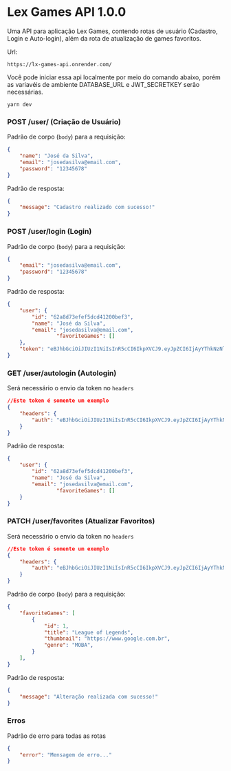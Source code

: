 # Lex Games API 1.0.0

Uma API para aplicação Lex Games, contendo rotas de usuário (Cadastro, Login e Auto-login), além da rota de atualização de games favoritos.

Url:

```ssh
https://lx-games-api.onrender.com/
```

Você pode iniciar essa api localmente por meio do comando abaixo, porém as variavéis de ambiente DATABASE_URL e JWT_SECRETKEY serão necessárias.

```ssh
yarn dev
```

### POST /user/ (Criação de Usuário)

Padrão de corpo (`body`) para a requisição:

```json
{
    "name": "José da Silva",
    "email": "josedasilva@email.com",
    "password": "12345678"
}
```

Padrão de resposta:

```json
{
    "message": "Cadastro realizado com sucesso!"
}
```

### POST /user/login (Login)

Padrão de corpo (`body`) para a requisição:

```json
{
    "email": "josedasilva@email.com",
    "password": "12345678"
}
```

Padrão de resposta:

```json
{
	"user": {
		"id": "62a8d73efef5dcd41200bef3",
		"name": "José da Silva",
		"email": "josedasilva@email.com",
                "favoriteGames": []
	},
	"token": "eBJhbGciOiJIUzI1NiIsInR5cCI6IkpXVCJ9.eyJpZCI6IjAyYThkNzNlZmVmNWRjZDQxMjAwYmVmOSIsIm5hbWUiOiJBbGV4IENvbmRlciIsImVtYWlsIjoiYWxleC52LmNvbmRlckBnbWFpbC5jb20iLCJpYXQiOjE2NTUyMzYxNTIsImV4cCI6MTY1NTI3OTM1Mn0.trsb8P58a6U5aTV7Xjf2x1fRIEHa81X-kEx7p_DEOPE"
}
```

### GET /user/autologin (Autologin)

Será necessário o envio da token no `headers`

```json
//Este token é somente um exemplo
{
	"headers": {
        "auth": "eBJhbGciOiJIUzI1NiIsInR5cCI6IkpXVCJ9.eyJpZCI6IjAyYThkNzNlZmVmNWRjZDQxMjAwYmVmOSIsIm5hbWUiOiJBbGV4IENvbmRlciIsImVtYWlsIjoiYWxleC52LmNvbmRlckBnbWFpbC5jb20iLCJpYXQiOjE2NTUyMzYxNTIsImV4cCI6MTY1NTI3OTM1Mn0.trsb8P58a6U5aTV7Xjf2x1fRIEHa81X-kEx7p_DEOPE",
    }
}
```

Padrão de resposta:

```json
{
	"user": {
		"id": "62a8d73efef5dcd41200bef3",
		"name": "José da Silva",
		"email": "josedasilva@email.com",
                "favoriteGames": []
	}
}
```

### PATCH /user/favorites (Atualizar Favoritos)

Será necessário o envio da token no `headers`

```json
//Este token é somente um exemplo
{
	"headers": {
        "auth": "eBJhbGciOiJIUzI1NiIsInR5cCI6IkpXVCJ9.eyJpZCI6IjAyYThkNzNlZmVmNWRjZDQxMjAwYmVmOSIsIm5hbWUiOiJBbGV4IENvbmRlciIsImVtYWlsIjoiYWxleC52LmNvbmRlckBnbWFpbC5jb20iLCJpYXQiOjE2NTUyMzYxNTIsImV4cCI6MTY1NTI3OTM1Mn0.trsb8P58a6U5aTV7Xjf2x1fRIEHa81X-kEx7p_DEOPE",
    }
}
```

Padrão de corpo (`body`) para a requisição:

```json
{
    "favoriteGames": [
        {
            "id": 1,
            "title": "League of Legends",
            "thumbnail": "https://www.google.com.br",
            "genre": "MOBA",
        }
    ],
}
```

Padrão de resposta:

```json
{
    "message": "Alteração realizada com sucesso!"
}
```

### Erros

Padrão de erro para todas as rotas

```json
{
	"error": "Mensagem de erro..."	
}
```
